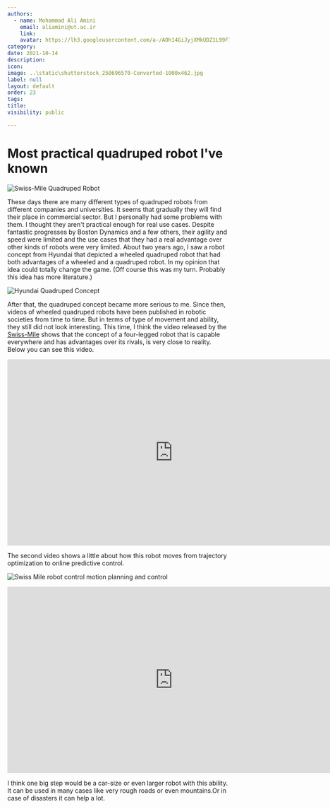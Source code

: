 ```yaml
---
authors:
  - name: Mohammad Ali Amini
    email: aliamini@ut.ac.ir
    link:
    avatar: https://lh3.googleusercontent.com/a-/AOh14GiJyjXMkUDZ1L99F7wb2m1Ix3fKejphGF5QMAOxwg=s288-p-rw-no
category:
date: 2021-10-14
description:
icon:
image: ..\static\shutterstock_250696570-Converted-1000x462.jpg
label: null
layout: default
order: 23
tags:
title:
visibility: public

---
```


# Most practical quadruped robot I've known
![Swiss-Mile Quadruped Robot](../static/swissQuadruped.jpg)

These days there are many different types of quadruped robots from different companies and universities. It seems that gradually they will find their place in commercial sector. But I personally had some problems with them. I thought they aren't practical enough for real use cases. Despite fantastic progresses by Boston Dynamics and a few others, their agility and speed were limited and the use cases that they had a real advantage over other kinds of robots were very limited.
About two years ago, I saw a robot concept from Hyundai that depicted a wheeled quadruped robot that had both advantages of a wheeled and a quadruped robot. In my opinion that idea could totally change the game. (Off course this was my turn. Probably this idea has more literature.)


![Hyundai Quadruped Concept](../static/hyndaiquadruped.jpg)

After that, the quadruped concept became more serious to me. Since then, videos of wheeled quadruped robots have been published in robotic societies from time to time. But in terms of type of movement and ability, they still did not look interesting. This time, I think the video released by the [Swiss-Mile](https://www.swiss-mile.com/) shows that the concept of a four-legged robot that is capable everywhere and has advantages over its rivals, is very close to reality. Below you can see this video.

<iframe width="750" height="422" src="https://www.youtube.com/embed/RJyhZUqj3hM" title="YouTube video player" frameborder="0" allow="accelerometer; autoplay; clipboard-write; encrypted-media; gyroscope; picture-in-picture" allowfullscreen></iframe>

The second video shows a little about how this robot moves from trajectory optimization to online predictive control.

![Swiss Mile robot control motion planning and control](../static/qudruped_methods.jpg)

<iframe width="750" height="422" src="https://www.youtube.com/embed/39rRhTqcQc0" title="YouTube video player" frameborder="0" allow="accelerometer; autoplay; clipboard-write; encrypted-media; gyroscope; picture-in-picture" allowfullscreen></iframe>

I think one big step would be a car-size or even larger robot with this ability. It can be used in many cases like very rough roads or even mountains.Or in case of disasters it can help a lot.
